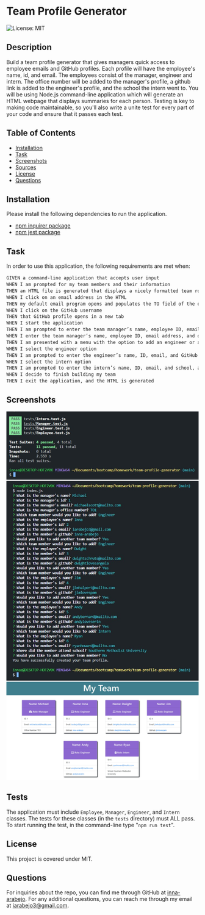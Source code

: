 # Team Profile Generator

![License: MIT](https://img.shields.io/badge/License-MIT-yellow.svg)

## Description
Build a team profile generator that gives managers quick access to employee emails and GitHub profiles. Each profile will have the employee's name, id, and email. The employees consist of the manager, engineer and intern. The office number will be added to the manager's profile, a github link is added to the engineer's profile, and the school the intern went to. You will be using Node.js command-line application which will generate an HTML webpage that displays summaries for each person. Testing is key to making code maintainable, so you'll also write a unite test for every part of your code and ensure that it passes each test.

## Table of Contents
* [Installation](#installation)
* [Task](#task)
* [Screenshots](#screenshots)
* [Sources](#sources)
* [License](#license)
* [Questions](#questions)

## Installation
Please install the following dependencies to run the application. 
* [npm inquirer package](https://www.npmjs.com/package/inquirer)
* [npm jest package](https://www.npmjs.com/package/jest)

## Task
In order to use this application, the following requirements are met when:
```md
GIVEN a command-line application that accepts user input
WHEN I am prompted for my team members and their information
THEN an HTML file is generated that displays a nicely formatted team roster based on user input
WHEN I click on an email address in the HTML
THEN my default email program opens and populates the TO field of the email with the address
WHEN I click on the GitHub username
THEN that GitHub profile opens in a new tab
WHEN I start the application
THEN I am prompted to enter the team manager’s name, employee ID, email address, and office number
WHEN I enter the team manager’s name, employee ID, email address, and office number
THEN I am presented with a menu with the option to add an engineer or an intern or to finish building my team
WHEN I select the engineer option
THEN I am prompted to enter the engineer’s name, ID, email, and GitHub username, and I am taken back to the menu
WHEN I select the intern option
THEN I am prompted to enter the intern’s name, ID, email, and school, and I am taken back to the menu
WHEN I decide to finish building my team
THEN I exit the application, and the HTML is generated
```

## Screenshots
![My team profile generator](./assets/images/pass-tests-screenshot.jpg)
![My team profile generator](./assets/images/input-screenshot.jpg)
![My team profile generator](./assets/images/deployed-page.jpg)

## Tests
The application must include `Employee`, `Manager`, `Engineer`, and `Intern` classes. The tests for these classes (in the `tests` directory) must ALL pass. To start running the test, in the command-line type "`npm run test`".

## License
 This project is covered under MIT.

## Questions
For inquiries about the repo, you can find me through GitHub at [inna-arabejo](https://github.com/inna-arabejo). 
For any additional questions, you can reach me through my email at [iarabejo3@gmail.com](mailto:iarabejo3@gmail.com).